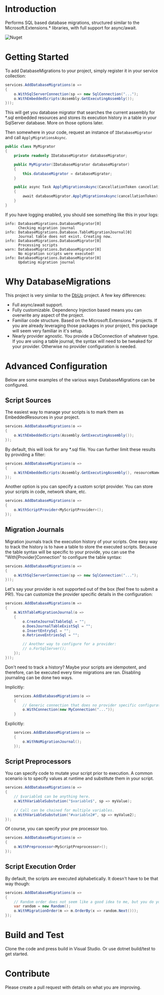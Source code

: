 # Introduction 
Performs SQL based database migrations, structured similar to the Microsoft.Extensions.* libraries, with full support for async/await.

![Nuget](https://img.shields.io/nuget/v/DatabaseMigrations)

# Getting Started
To add DatabaseMigrations to your project, simply register it in your service collection:

``` csharp
services.AddDatabaseMigrations(o =>
{ 
    o.WithSqlServerConnection(sp => new SqlConnection("...");
    o.WithEmbeddedScripts(Assembly.GetExecutingAssembly());
}));
```

This will get you database migrator that searches the current assembly for *.sql embedded resources and stores its execution history in a table in your SqlServer database. More on those options later.

Then somewhere in your code, request an instance of ```IDatabaseMigrator``` and call ```ApplyMigrationsAsync```.

``` csharp
public class MyMigrator
{
    private readonly IDatabaseMigrator databaseMigrator;

    public MyMigrator(IDatabaseMigrator databaseMigrator)
    {
        this.databaseMigrator = databaseMigrator;
    }

    public async Task ApplyMigrationsAsync(CancellationToken cancellationToken)
    {
        await databaseMigrator.ApplyMigrationsAsync(cancellationToken);
    }
}
```

If you have logging enabled, you should see something like this in your logs:

```
info: DatabaseMigrations.DatabaseMigrator[0]
      Checking migration journal
info: DatabaseMigrations.Database.TableMigrationJournal[0]
      Journal table does not exist. Creating now.
info: DatabaseMigrations.DatabaseMigrator[0]
      Processing scripts
warn: DatabaseMigrations.DatabaseMigrator[0]
      No migration scripts were executed!
info: DatabaseMigrations.DatabaseMigrator[0]
      Updating migration journal
```

# Why DatabaseMigrations
This project is very similar to the [DbUp](https://github.com/DbUp/DbUp) project. A few key differences:
* Full async/await support.
* Fully customizable. Dependency Injection based means you can overwrite any aspect of the project.
* Familiar code structure. Based on the Microsoft.Extensions.* projects. If you are already leveraging those packages in your project, this package will seem very familiar in it's setup.
* Nearly provider agnostic. You provide a DbConnection of whatever type. If you are using a table journal, the syntax will need to be tweaked for your provider. Otherwise no provider configuration is needed.

# Advanced Configuration
Below are some examples of the various ways DatabaseMigrations can be configured.

## Script Sources
The easiest way to manage your scripts is to mark them as EmbeddedResources in your project.

```csharp
services.AddDatabaseMigrations(o =>
{
    o.WithEmbeddedScripts(Assembly.GetExecutingAssembly());
});
```

By default, this will look for any *.sql file. You can further limit these results by providing a filter:
```csharp
services.AddDatabaseMigrations(o =>
{
    o.WithEmbeddedScripts(Assembly.GetExecutingAssembly(), resourceName => resourceName.Contains("Migration"));
});
```

Another option is you can specify a custom script provider. You can store your scripts in code, network share, etc.
```csharp
services.AddDatabaseMigrations(o =>
{
    o.WithScriptProvider<MyScriptProvider>();
});
```

## Migration Journals
Migration journals track the execution history of your scripts. One easy way to track the history is to have a table to store the executed scripts. Because the table syntax will be specific to your provide, you can use the "With[Provider]Connection" to configure the table syntax:
``` csharp
services.AddDatabaseMigrations(o =>
{ 
    o.WithSqlServerConnection(sp => new SqlConnection("...");
}));
```

Let's say your provider is not supported out of the box (feel free to submit a PR!). You can customize the provider specific details in the configuration:
``` csharp
services.AddDatabaseMigrations(m =>
{ 
    m.WithTableMigrationJournal(o =>
    {
        o.CreateJournalTableSql = "";
        o.DoesJournalTableExistSql = "";
        o.InsertEntrySql = "";
        o.RetrieveEntriesSql = "";

        // Another way to configure for a provider:
        // o.ForSqlServer();
    });
}));
```

Don't need to track a history? Maybe your scripts are idempotent, and therefore, can be executed every time migrations are ran. Disabling journaling can be done two ways.

Implicitly:
``` csharp
    services.AddDatabaseMigrations(o =>
    {
        // Generic connection that does no provider specific configuration. Disables journaling.
        o.WithConnection(new MyConnection("..."));
    }
```

Explicitly:
``` csharp
    services.AddDatabaseMigrations(o =>
    {
        o.WithNoMigrationJournal();
    });
```

## Script Preprocessors
You can specify code to mutate your script prior to execution. A common scenario is to specify values at runtime and substitute them in your script.

```csharp
services.AddDatabaseMigrations(o =>
{
    // $variable$ can be anything here. 
    o.WithVariableSubstution("$variable$", sp => myValue);
    
    // Call can be chained for multiple variables.
    o.WithVariableSubstution("#variable2#", sp => myValue2);
});
```

Of course, you can specify your pre processor too.

```csharp
services.AddDatabaseMigrations(o =>
{
    o.WithPreprocessor<MyScriptPreprocessor>();
});
```

## Script Execution Order
By default, the scripts are executed alphabetically. It doesn't have to be that way though:
```csharp
services.AddDatabaseMigrations(o =>
{
    // Random order does not seem like a good idea to me, but you do you.
    var random = new Random();
    o.WithMigrationOrder(m => m.OrderBy(x => random.Next()));
});
```

# Build and Test
Clone the code and press build in Visual Studio. Or use dotnet build/test to get started.

# Contribute
Please create a pull request with details on what you are improving.